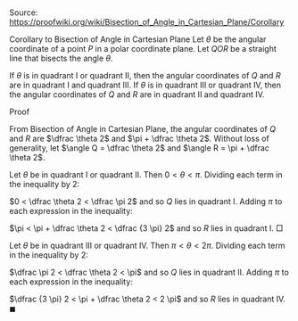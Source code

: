# 

Source: https://proofwiki.org/wiki/Bisection_of_Angle_in_Cartesian_Plane/Corollary

Corollary to Bisection of Angle in Cartesian Plane
Let $\theta$ be the angular coordinate of a point $P$ in a polar coordinate plane.
Let $QOR$ be a straight line that bisects the angle $\theta$.

If $\theta$ is in quadrant I or quadrant II, then the angular coordinates of $Q$ and $R$ are in quadrant I and quadrant III.
If $\theta$ is in quadrant III or quadrant IV, then the angular coordinates of $Q$ and $R$ are in quadrant II and quadrant IV.


Proof


From Bisection of Angle in Cartesian Plane, the angular coordinates of $Q$ and $R$ are $\dfrac \theta 2$ and $\pi + \dfrac \theta 2$.
Without loss of generality, let $\angle Q = \dfrac \theta 2$ and $\angle R = \pi + \dfrac \theta 2$.

Let $\theta$ be in quadrant I or quadrant II.
Then $0 < \theta < \pi$.
Dividing each term in the inequality by $2$:

$0 < \dfrac \theta 2 < \dfrac \pi 2$
and so $Q$ lies in quadrant I.
Adding $\pi$ to each expression in the inequality:

$\pi < \pi + \dfrac \theta 2 < \dfrac {3 \pi} 2$
and so $R$ lies in quadrant I.
$\Box$

Let $\theta$ be in quadrant III or quadrant IV.
Then $\pi < \theta < 2 \pi$.
Dividing each term in the inequality by $2$:

$\dfrac \pi 2 < \dfrac \theta 2 < \pi$
and so $Q$ lies in quadrant II.
Adding $\pi$ to each expression in the inequality:

$\dfrac {3 \pi} 2 < \pi + \dfrac \theta 2 < 2 \pi$ and so $R$ lies in quadrant IV.
$\blacksquare$





